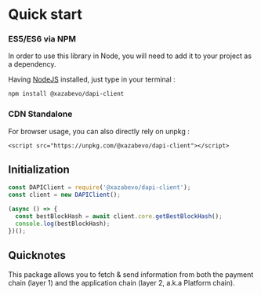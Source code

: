 # Quick start

### ES5/ES6 via NPM

In order to use this library in Node, you will need to add it to your project as a dependency.

Having [NodeJS](https://nodejs.org/) installed, just type in your terminal :

```sh
npm install @xazabevo/dapi-client
```

### CDN Standalone

For browser usage, you can also directly rely on unpkg :

```
<script src="https://unpkg.com/@xazabevo/dapi-client"></script>
```

## Initialization

```js
const DAPIClient = require('@xazabevo/dapi-client');
const client = new DAPIClient();

(async () => {
  const bestBlockHash = await client.core.getBestBlockHash();
  console.log(bestBlockHash);
})();
```

## Quicknotes

This package allows you to fetch & send information from both the payment chain (layer 1) and the application chain (layer 2, a.k.a Platform chain).
